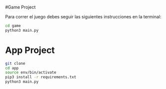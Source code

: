 #Game Project

Para correr el juego debes seguir las siguientes instrucciones en la terminal:

```sh
cd game
python3 main.py
```


# App Project

 ```sh
 git clone
 cd app
 source env/bin/activate
 pip3 install -r requirements.txt
 python3 main.py
 ```
